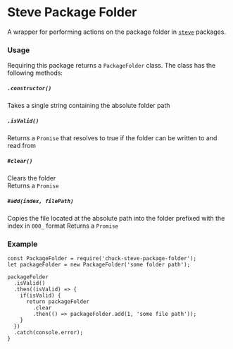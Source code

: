 # Steve Package Folder #
A wrapper for performing actions on the package folder in [`steve`](https://www.github.com/brycekbargar/steve) packages.

### Usage ###
Requiring this package returns a `PackageFolder` class. The class has the following methods:

##### `.constructor()` #####
Takes a single string containing the absolute folder path

##### `.isValid()` #####
Returns a `Promise` that resolves to true if the folder can be written to and read from

##### `#clear()` #####
Clears the folder  
Returns a `Promise`

##### `#add(index, filePath)` #####
Copies the file located at the absolute path into the folder prefixed with the index in `000_` format
Returns a `Promise`

### Example ###
```
const PackageFolder = require('chuck-steve-package-folder');
let packageFolder = new PackageFolder('some folder path');

packageFolder
  .isValid()
  .then((isValid) => {
    if(isValid) {
      return packageFolder
        .clear
        .then(() => packageFolder.add(1, 'some file path'));
    }
  })
  .catch(console.error);
}
```
